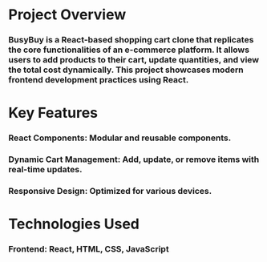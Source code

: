 # Project Overview
### BusyBuy is a React-based shopping cart clone that replicates the core functionalities of an e-commerce platform. It allows users to add products to their cart, update quantities, and view the total cost dynamically. This project showcases modern frontend development practices using React.

# Key Features
### React Components: Modular and reusable components.
### Dynamic Cart Management: Add, update, or remove items with real-time updates.
### Responsive Design: Optimized for various devices.

# Technologies Used
### Frontend: React, HTML, CSS, JavaScript
